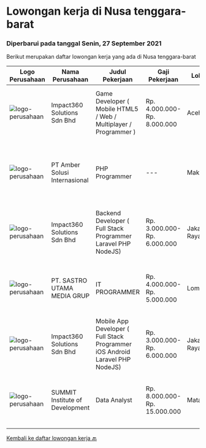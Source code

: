 
  # Lowongan kerja di Nusa tenggara-barat

  ### Diperbarui pada tanggal Senin, 27 September 2021

  Berikut merupakan daftar lowongan kerja yang ada di Nusa tenggara-barat

  |Logo Perusahaan | Nama Perusahaan | Judul Pekerjaan | Gaji Pekerjaan | Lokasi | Deskripsi | Tanggal diunggah | Pranala |
  | -------------- | --------------- | --------------- | --------- | --------- | -------------- | ------- | ----------- |
  |![logo-perusahaan](https://image-service-cdn.seek.com.au/06b729438205195a03d4bcec08ce1ddd5d9c1576/ee4dce1061f3f616224767ad58cb2fc751b8d2dc)|Impact360 Solutions Sdn Bhd|Game Developer ( Mobile HTML5 / Web / Multiplayer / Programmer )|Rp. 4.000.000-Rp. 8.000.000|Aceh|We are hiring remote HTML5 game developers from all parts of Indonesia. If you have real experience building HTML5 games or applications, you're...|Jumat, 24 September 2021|https://www.jobstreet.co.id/id/job/game-developer-mobile-html5-web-multiplayer-programmer-4672691/origin/my?token=0~e69a4f48-579a-4c40-8d64-e38118d69c2d&sectionRank=1&jobId=jobstreet-my-job-4672691|
|![logo-perusahaan](https://us.123rf.com/450wm/pavelstasevich/pavelstasevich1811/pavelstasevich181101027/112815900-stock-vector-no-image-available-icon-flat-vector.jpg?ver=6)|PT Amber Solusi Internasional|PHP Programmer|---|Makassar|PHP ProgrammerRequirements: At least 5 years of solid hands-on experience in web development Required skills: MYSQL, CSS, HTML, Javascript, PHP...|Kamis, 23 September 2021|https://www.jobstreet.co.id/id/job/php-programmer-3637594?token=0~e69a4f48-579a-4c40-8d64-e38118d69c2d&sectionRank=2&jobId=jobstreet-id-job-3637594|
|![logo-perusahaan](https://image-service-cdn.seek.com.au/06b729438205195a03d4bcec08ce1ddd5d9c1576/ee4dce1061f3f616224767ad58cb2fc751b8d2dc)|Impact360 Solutions Sdn Bhd|Backend Developer ( Full Stack Programmer Laravel PHP NodeJS)|Rp. 3.000.000-Rp. 6.000.000|Jakarta Raya|We are a game company hiring backend and full stack programmers from all parts of Indonesia (remote work). If you have real experience buildinga)...|Selasa, 14 September 2021|https://www.jobstreet.co.id/id/job/backend-developer-full-stack-programmer-laravel-php-nodejs-4661320/origin/my?token=0~e69a4f48-579a-4c40-8d64-e38118d69c2d&sectionRank=3&jobId=jobstreet-my-job-4661320|
|![logo-perusahaan](https://image-service-cdn.seek.com.au/024f566e05139a47c431c4c58526be3fffed8d40/ee4dce1061f3f616224767ad58cb2fc751b8d2dc)|PT. SASTRO UTAMA MEDIA GRUP|IT PROGRAMMER|Rp. 4.000.000-Rp. 5.000.000|Lombok|Usia maksimal 30 tahun Siap Ditempatkan di Mataram NTB ( tinggal di mataram di utamakan) Memiliki gelar D3 / S1 - IT Pemrogramaan Job Description:...|Sabtu, 11 September 2021|https://www.jobstreet.co.id/id/job/it-programmer-3625858?token=0~e69a4f48-579a-4c40-8d64-e38118d69c2d&sectionRank=4&jobId=jobstreet-id-job-3625858|
|![logo-perusahaan](https://image-service-cdn.seek.com.au/06b729438205195a03d4bcec08ce1ddd5d9c1576/ee4dce1061f3f616224767ad58cb2fc751b8d2dc)|Impact360 Solutions Sdn Bhd|Mobile App Developer ( Full Stack Programmer iOS Android Laravel PHP NodeJS)|Rp. 3.000.000-Rp. 6.000.000|Jakarta Raya|We are a game company hiring mobile app and full stack programmers from all parts of Indonesia (remote work). If you have real experience buildinga)...|Jumat, 03 September 2021|https://www.jobstreet.co.id/id/job/mobile-app-developer-full-stack-programmer-ios-android-laravel-php-nodejs-4627734/origin/my?token=0~e69a4f48-579a-4c40-8d64-e38118d69c2d&sectionRank=5&jobId=jobstreet-my-job-4627734|
|![logo-perusahaan](https://image-service-cdn.seek.com.au/9b983688ad7c0ce81b12f78d00ad0f78480347eb/ee4dce1061f3f616224767ad58cb2fc751b8d2dc)|SUMMIT Institute of Development|Data Analyst|Rp. 8.000.000-Rp. 15.000.000|Mataram|Summit Institute of Development (SID), a non-profit organization established in 2007 and committed to improving health and human development by...|Senin, 30 Agustus 2021|https://www.jobstreet.co.id/id/job/data-analyst-3613544?token=0~e69a4f48-579a-4c40-8d64-e38118d69c2d&sectionRank=6&jobId=jobstreet-id-job-3613544|


  [Kembali ke daftar lowongan kerja 🔙](../README.md#daftar-lowongan-kerja)
  